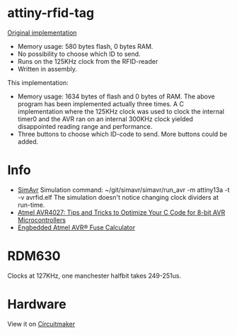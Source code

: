 # attiny-rfid-tag
[Original implementation](http://scanlime.org/2008/09/using-an-avr-as-an-rfid-tag/) 
* Memory usage: 580 bytes flash, 0 bytes RAM.
* No possibility to choose which ID to send.
* Runs on the 125KHz clock from the RFID-reader
* Written in assembly. 

This implementation:
* Memory usage: 1634 bytes of flash and 0 bytes of RAM.  The above program has been implemented actually three times.  A C implementation where the 125KHz clock was used to clock the internal timer0 and the AVR ran on an internal 300KHz clock yielded disappointed reading range and performance.
* Three buttons to choose which ID-code to send.  More buttons could be added.

# Info
* [SimAvr](https://github.com/buserror/simavr)
	Simulation command: ~/git/simavr/simavr/run_avr -m attiny13a -t -v avrfid.elf
	The simulation doesn't notice changing clock dividers at run-time.
* [Atmel AVR4027: Tips and Tricks to Optimize Your C Code for 8-bit AVR Microcontrollers](http://www.atmel.com/Images/doc8453.pdf)
* [Engbedded Atmel AVR® Fuse Calculator](http://www.engbedded.com/fusecalc)

# RDM630
Clocks at 127KHz, one manchester halfbit takes 249-251us.

# Hardware
View it on [Circuitmaker](https://workspace.circuitmaker.com/Projects/4B27023E-4BFD-408E-A568-20982BFBAB32)

